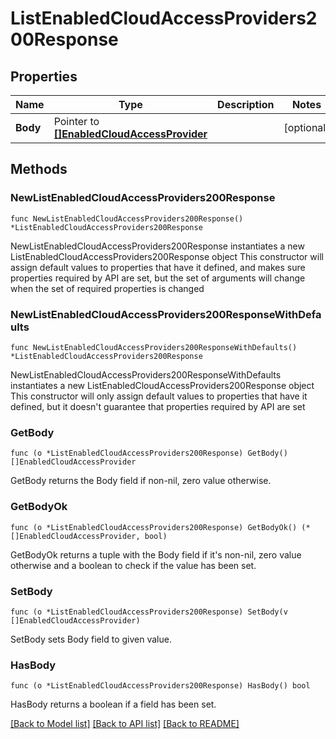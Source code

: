 # ListEnabledCloudAccessProviders200Response

## Properties

Name | Type | Description | Notes
------------ | ------------- | ------------- | -------------
**Body** | Pointer to [**[]EnabledCloudAccessProvider**](EnabledCloudAccessProvider.md) |  | [optional] 

## Methods

### NewListEnabledCloudAccessProviders200Response

`func NewListEnabledCloudAccessProviders200Response() *ListEnabledCloudAccessProviders200Response`

NewListEnabledCloudAccessProviders200Response instantiates a new ListEnabledCloudAccessProviders200Response object
This constructor will assign default values to properties that have it defined,
and makes sure properties required by API are set, but the set of arguments
will change when the set of required properties is changed

### NewListEnabledCloudAccessProviders200ResponseWithDefaults

`func NewListEnabledCloudAccessProviders200ResponseWithDefaults() *ListEnabledCloudAccessProviders200Response`

NewListEnabledCloudAccessProviders200ResponseWithDefaults instantiates a new ListEnabledCloudAccessProviders200Response object
This constructor will only assign default values to properties that have it defined,
but it doesn't guarantee that properties required by API are set

### GetBody

`func (o *ListEnabledCloudAccessProviders200Response) GetBody() []EnabledCloudAccessProvider`

GetBody returns the Body field if non-nil, zero value otherwise.

### GetBodyOk

`func (o *ListEnabledCloudAccessProviders200Response) GetBodyOk() (*[]EnabledCloudAccessProvider, bool)`

GetBodyOk returns a tuple with the Body field if it's non-nil, zero value otherwise
and a boolean to check if the value has been set.

### SetBody

`func (o *ListEnabledCloudAccessProviders200Response) SetBody(v []EnabledCloudAccessProvider)`

SetBody sets Body field to given value.

### HasBody

`func (o *ListEnabledCloudAccessProviders200Response) HasBody() bool`

HasBody returns a boolean if a field has been set.


[[Back to Model list]](../README.md#documentation-for-models) [[Back to API list]](../README.md#documentation-for-api-endpoints) [[Back to README]](../README.md)



